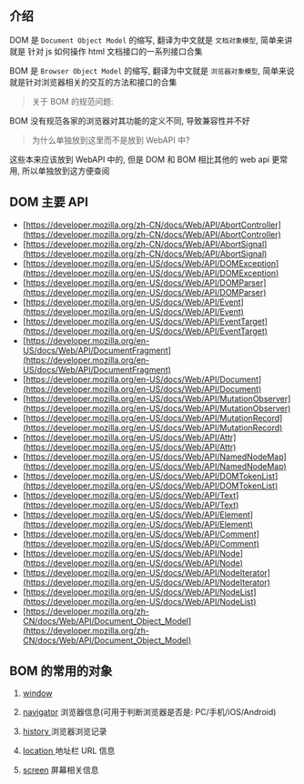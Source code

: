 ## 介绍

DOM 是 `Document Object Model` 的缩写, 翻译为中文就是 `文档对象模型`, 简单来讲就是 针对 js 如何操作 html 文档接口的一系列接口合集

BOM 是 `Browser Object Model` 的缩写, 翻译为中文就是 `浏览器对象模型`, 简单来说就是针对浏览器相关的交互的方法和接口的合集

> 关于 BOM 的规范问题:

BOM 没有规范各家的浏览器对其功能的定义不同, 导致兼容性并不好

> 为什么单独放到这里而不是放到 WebAPI 中?

这些本来应该放到 WebAPI 中的, 但是 DOM 和 BOM 相比其他的 web api 更常用, 所以单独放到这方便查阅

## DOM 主要 API

- [https://developer.mozilla.org/zh-CN/docs/Web/API/AbortController](https://developer.mozilla.org/zh-CN/docs/Web/API/AbortController)
- [https://developer.mozilla.org/zh-CN/docs/Web/API/AbortSignal](https://developer.mozilla.org/zh-CN/docs/Web/API/AbortSignal)
- [https://developer.mozilla.org/en-US/docs/Web/API/DOMException](https://developer.mozilla.org/en-US/docs/Web/API/DOMException)
- [https://developer.mozilla.org/en-US/docs/Web/API/DOMParser](https://developer.mozilla.org/en-US/docs/Web/API/DOMParser)
- [https://developer.mozilla.org/en-US/docs/Web/API/Event](https://developer.mozilla.org/en-US/docs/Web/API/Event)
- [https://developer.mozilla.org/en-US/docs/Web/API/EventTarget](https://developer.mozilla.org/en-US/docs/Web/API/EventTarget)
- [https://developer.mozilla.org/en-US/docs/Web/API/DocumentFragment](https://developer.mozilla.org/en-US/docs/Web/API/DocumentFragment)
- [https://developer.mozilla.org/en-US/docs/Web/API/Document](https://developer.mozilla.org/en-US/docs/Web/API/Document)
- [https://developer.mozilla.org/en-US/docs/Web/API/MutationObserver](https://developer.mozilla.org/en-US/docs/Web/API/MutationObserver)
- [https://developer.mozilla.org/en-US/docs/Web/API/MutationRecord](https://developer.mozilla.org/en-US/docs/Web/API/MutationRecord)
- [https://developer.mozilla.org/en-US/docs/Web/API/Attr](https://developer.mozilla.org/en-US/docs/Web/API/Attr)
- [https://developer.mozilla.org/en-US/docs/Web/API/NamedNodeMap](https://developer.mozilla.org/en-US/docs/Web/API/NamedNodeMap)
- [https://developer.mozilla.org/en-US/docs/Web/API/DOMTokenList](https://developer.mozilla.org/en-US/docs/Web/API/DOMTokenList)
- [https://developer.mozilla.org/en-US/docs/Web/API/Text](https://developer.mozilla.org/en-US/docs/Web/API/Text)
- [https://developer.mozilla.org/en-US/docs/Web/API/Element](https://developer.mozilla.org/en-US/docs/Web/API/Element)
- [https://developer.mozilla.org/en-US/docs/Web/API/Comment](https://developer.mozilla.org/en-US/docs/Web/API/Comment)
- [https://developer.mozilla.org/en-US/docs/Web/API/Node](https://developer.mozilla.org/en-US/docs/Web/API/Node)
- [https://developer.mozilla.org/en-US/docs/Web/API/NodeIterator](https://developer.mozilla.org/en-US/docs/Web/API/NodeIterator)
- [https://developer.mozilla.org/en-US/docs/Web/API/NodeList](https://developer.mozilla.org/en-US/docs/Web/API/NodeList)
- [https://developer.mozilla.org/zh-CN/docs/Web/API/Document_Object_Model](https://developer.mozilla.org/zh-CN/docs/Web/API/Document_Object_Model)

## BOM 的常用的对象

1. [window](https://developer.mozilla.org/zh-CN/docs/Web/API/Window/window)

2. [navigator](https://developer.mozilla.org/zh-CN/docs/Web/API/Navigator) 浏览器信息(可用于判断浏览器是否是: PC/手机/iOS/Android)

3. [history ](https://developer.mozilla.org/zh-CN/docs/Web/API/History) 浏览器浏览记录

4. [location ](https://developer.mozilla.org/zh-CN/docs/Web/API/Location) 地址栏 URL 信息

5. [screen](https://developer.mozilla.org/zh-CN/docs/Web/API/Screen) 屏幕相关信息
